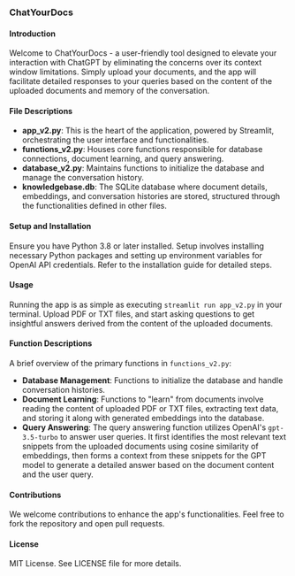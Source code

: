 ### **ChatYourDocs**

#### **Introduction**
Welcome to ChatYourDocs - a user-friendly tool designed to elevate your interaction with ChatGPT by eliminating the concerns over its context window limitations. Simply upload your documents, and the app will facilitate detailed responses to your queries based on the content of the uploaded documents and memory of the conversation.

#### **File Descriptions**
- **app_v2.py**: This is the heart of the application, powered by Streamlit, orchestrating the user interface and functionalities.
- **functions_v2.py**: Houses core functions responsible for database connections, document learning, and query answering.
- **database_v2.py**: Maintains functions to initialize the database and manage the conversation history.
- **knowledgebase.db**: The SQLite database where document details, embeddings, and conversation histories are stored, structured through the functionalities defined in other files.

#### **Setup and Installation**
Ensure you have Python 3.8 or later installed. Setup involves installing necessary Python packages and setting up environment variables for OpenAI API credentials. Refer to the installation guide for detailed steps.

#### **Usage**
Running the app is as simple as executing `streamlit run app_v2.py` in your terminal. Upload PDF or TXT files, and start asking questions to get insightful answers derived from the content of the uploaded documents.

#### **Function Descriptions**
A brief overview of the primary functions in `functions_v2.py`:
- **Database Management**: Functions to initialize the database and handle conversation histories.
- **Document Learning**: Functions to "learn" from documents involve reading the content of uploaded PDF or TXT files, extracting text data, and storing it along with generated embeddings into the database.
- **Query Answering**: The query answering function utilizes OpenAI's `gpt-3.5-turbo` to answer user queries. It first identifies the most relevant text snippets from the uploaded documents using cosine similarity of embeddings, then forms a context from these snippets for the GPT model to generate a detailed answer based on the document content and the user query.

#### **Contributions**
We welcome contributions to enhance the app's functionalities. Feel free to fork the repository and open pull requests.

#### **License**
MIT License. See LICENSE file for more details.

